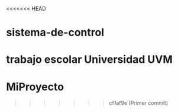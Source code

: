 <<<<<<< HEAD
# sistema-de-control
trabajo escolar Universidad UVM
=======
# MiProyecto
>>>>>>> cf1af9e (Primer commit)
